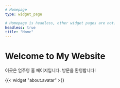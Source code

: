 ```yaml
---
# Homepage
type: widget_page

# Homepage is headless, other widget pages are not.
headless: true
title: "Home"
---
```


# Welcome to My Website

이곳은 엄주영 홈 페이지입니다. 방문을 환영합니다!

{{< widget "about.avatar" >}}  <!-- 위젯 불러오기 -->
